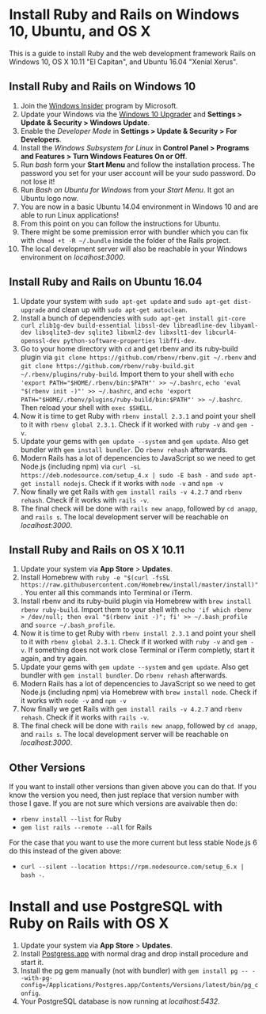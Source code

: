 # Install Ruby and Rails on Windows 10, Ubuntu, and OS X
This is a guide to install Ruby and the web development framework Rails on Windows 10, OS X 10.11 "El Capitan", and Ubuntu 16.04 "Xenial Xerus".

## Install Ruby and Rails on Windows 10
1. Join the [Windows Insider](https://insider.windows.com/) program by Microsoft.
2. Update your Windows via the [Windows 10 Upgrader](https://support.microsoft.com/help/12387/windows-10-update-history) and **Settings > Update & Security > Windows Update**.
2. Enable the *Developer Mode* in **Settings > Update & Security > For Developers**.
3. Install the *Windows Subsystem for Linux* in **Control Panel > Programs and Features > Turn Windows Features On or Off**.
4. Run *bash* form your **Start Menu** and follow the installation process. The password you set for your user account will be your sudo password. Do not lose it!
5. Run *Bash on Ubuntu for Windows* from your *Start Menu*. It got an Ubuntu logo now.
6. You are now in a basic Ubuntu 14.04 environment in Windows 10 and are able to run Linux applications!
7. From this point on you can follow the instructions for Ubuntu.
8. There might be some premission error with bundler which you can fix with `chmod +t -R ~/.bundle` inside the folder of the Rails project.
9. The local development server will also be reachable in your Windows environment on *localhost:3000*.

## Install Ruby and Rails on Ubuntu 16.04
1. Update your system with `sudo apt-get update` and `sudo apt-get dist-upgrade` and clean up with `sudo apt-get autoclean`.
2. Install a bunch of dependencies with `sudo apt-get install git-core curl zlib1g-dev build-essential libssl-dev libreadline-dev libyaml-dev libsqlite3-dev sqlite3 libxml2-dev libxslt1-dev libcurl4-openssl-dev python-software-properties libffi-dev`.
3. Go to your home directory with `cd` and get rbenv and its ruby-build plugin via `git clone https://github.com/rbenv/rbenv.git ~/.rbenv` and `git clone https://github.com/rbenv/ruby-build.git ~/.rbenv/plugins/ruby-build`. Import them to your shell with `echo 'export PATH="$HOME/.rbenv/bin:$PATH"' >> ~/.bashrc`, `echo 'eval "$(rbenv init -)"' >> ~/.bashrc`, and `echo 'export PATH="$HOME/.rbenv/plugins/ruby-build/bin:$PATH"' >> ~/.bashrc`. Then reload your shell with `exec $SHELL`.
4. Now it is time to get Ruby with `rbenv install 2.3.1` and point your shell to it with `rbenv global 2.3.1`. Check if it worked with `ruby -v` and `gem -v`.
5. Update your gems with `gem update --system` and `gem update`. Also get bundler with `gem install bundler`. Do `rbenv rehash` afterwards.
6. Modern Rails has a lot of depencencies to JavaScript so we need to get Node.js (including npm) via `curl -sL https://deb.nodesource.com/setup_4.x | sudo -E bash -` and `sudo apt-get install nodejs`. Check if it works with `node -v` and `npm -v`
7. Now finally we get Rails with `gem install rails -v 4.2.7` and `rbenv rehash`. Check if it works with `rails -v`.
8. The final check will be done with `rails new anapp`, followed by `cd anapp`, and `rails s`. The local development server will be reachable on *localhost:3000*.

## Install Ruby and Rails on OS X 10.11
1. Update your system via **App Store** > **Updates**.
2. Install Homebrew with `ruby -e "$(curl -fsSL https://raw.githubusercontent.com/Homebrew/install/master/install)"`. You enter all this commands into Terminal or iTerm.
3. Install rbenv and its ruby-build plugin via Homebrew with `brew install rbenv ruby-build`. Import them to your shell with `echo 'if which rbenv > /dev/null; then eval "$(rbenv init -)"; fi' >> ~/.bash_profile` and `source ~/.bash_profile`.
4. Now it is time to get Ruby with `rbenv install 2.3.1` and point your shell to it with `rbenv global 2.3.1`. Check if it worked with `ruby -v` and `gem -v`. If something does not work close Terminal or iTerm completly, start it again, and try again.
5. Update your gems with `gem update --system` and `gem update`. Also get bundler with `gem install bundler`. Do `rbenv rehash` afterwards.
6. Modern Rails has a lot of depencencies to JavaScript so we need to get Node.js (including npm) via Homebrew with `brew install node`. Check if it works with `node -v` and `npm -v`
7. Now finally we get Rails with `gem install rails -v 4.2.7` and `rbenv rehash`. Check if it works with `rails -v`.
8. The final check will be done with `rails new anapp`, followed by `cd anapp`, and `rails s`. The local development server will be reachable on *localhost:3000*.


## Other Versions
If you want to install other versions than given above you can do that. If you know the version you need, then just replace that version number with those I gave. If you are not sure which versions are avaivable then do:
* `rbenv install --list` for Ruby
* `gem list rails --remote --all` for Rails

For the case that you want to use the more current but less stable Node.js 6 do this instead of the given above:
+ `curl --silent --location https://rpm.nodesource.com/setup_6.x | bash -`.

# Install and use PostgreSQL with Ruby on Rails with OS X
1. Update your system via **App Store** > **Updates**.
2. Install [Postgress.app](http://postgresapp.com/) with normal drag and drop install procedure and start it.
3. Install the pg gem manually (not with bundler) with `gem install pg -- --with-pg-config=/Applications/Postgres.app/Contents/Versions/latest/bin/pg_config`.
4. Your PostgreSQL database is now running at *localhost:5432*.
